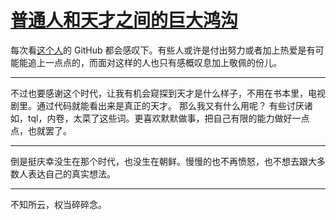 # [普通人和天才之间的巨大鸿沟](https://github.com/yihong0618/gitblog/issues/185)

每次看[这个人](https://github.com/LingDong-)的 GitHub 都会感叹下。有些人或许是付出努力或者加上热爱是有可能能追上一点点的，而面对这样的人也只有感概叹息加上敬佩的份儿。

---
不过也要感谢这个时代，让我有机会窥探到天才是什么样子，不用在书本里，电视剧里。通过代码就能看出来是真正的天才。
那么我又有什么用呢？
有些讨厌诸如，tql，内卷，太菜了这些词。更喜欢默默做事，把自己有限的能力做好一点点，也就罢了。

---
倒是挺庆幸没生在那个时代，也没生在朝鲜。慢慢的也不再愤怒，也不想去跟大多数人表达自己的真实想法。

---

不知所云，权当碎碎念。